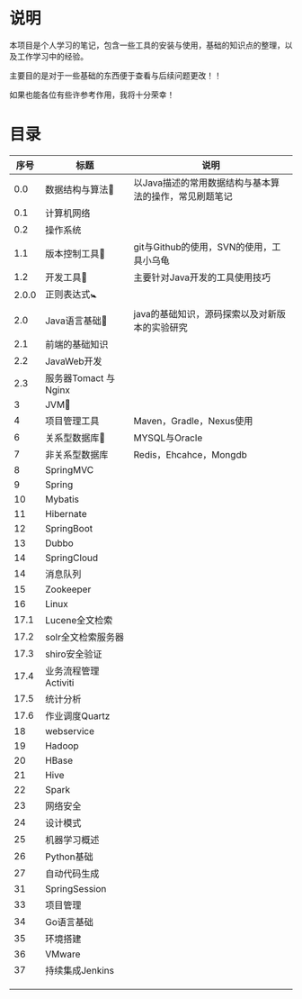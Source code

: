 # 说明

本项目是个人学习的笔记，包含一些工具的安装与使用，基础的知识点的整理，以及工作学习中的经验。

主要目的是对于一些基础的东西便于查看与后续问题更改！！

如果也能各位有些许参考作用，我将十分荣幸！

# 目录

| 序号  | 标题                      | 说明                                                   |
| ----- | ------------------------- | ------------------------------------------------------ |
| 0.0   | 数据结构与算法:baby:      | 以Java描述的常用数据结构与基本算法的操作，常见刷题笔记 |
| 0.1   | 计算机网络                |                                                        |
| 0.2   | 操作系统                  |                                                        |
| 1.1   | 版本控制工具:baby_bottle: | git与Github的使用，SVN的使用，工具小乌龟               |
| 1.2   | 开发工具:baby_chick:      | 主要针对Java开发的工具使用技巧                         |
| 2.0.0 | 正则表达式:baby_symbol:   |                                                        |
| 2.0   | Java语言基础:balloon:     | java的基础知识，源码探索以及对新版本的实验研究         |
| 2.1   | 前端的基础知识            |                                                        |
| 2.2   | JavaWeb开发               |                                                        |
| 2.3   | 服务器Tomact 与Nginx      |                                                        |
| 3     | JVM:beer:                 |                                                        |
| 4     | 项目管理工具              | Maven，Gradle，Nexus使用                               |
| 6     | 关系型数据库:dancer:      | MYSQL与Oracle                                          |
| 7     | 非关系型数据库            | Redis，Ehcahce，Mongdb                                 |
| 8     | SpringMVC                 |                                                        |
| 9     | Spring                    |                                                        |
| 10    | Mybatis                   |                                                        |
| 11    | Hibernate                 |                                                        |
| 12    | SpringBoot                |                                                        |
| 13    | Dubbo                     |                                                        |
| 14    | SpringCloud               |                                                        |
| 14    | 消息队列                  |                                                        |
| 15    | Zookeeper                 |                                                        |
| 16    | Linux                     |                                                        |
| 17.1  | Lucene全文检索            |                                                        |
| 17.2  | solr全文检索服务器        |                                                        |
| 17.3  | shiro安全验证             |                                                        |
| 17.4  | 业务流程管理Activiti      |                                                        |
| 17.5  | 统计分析                  |                                                        |
| 17.6  | 作业调度Quartz            |                                                        |
| 18    | webservice                |                                                        |
| 19    | Hadoop                    |                                                        |
| 20    | HBase                     |                                                        |
| 21    | Hive                      |                                                        |
| 22    | Spark                     |                                                        |
| 23    | 网络安全                  |                                                        |
| 24    | 设计模式                  |                                                        |
| 25    | 机器学习概述              |                                                        |
| 26    | Python基础                |                                                        |
| 27    | 自动代码生成              |                                                        |
| 31    | SpringSession             |                                                        |
| 33    | 项目管理                  |                                                        |
| 34    | Go语言基础                |                                                        |
| 35    | 环境搭建                  |                                                        |
| 36    | VMware                    |                                                        |
| 37    | 持续集成Jenkins           |                                                        |
|       |                           |                                                        |
|       |                           |                                                        |
|       |                           |                                                        |



​		





​		







